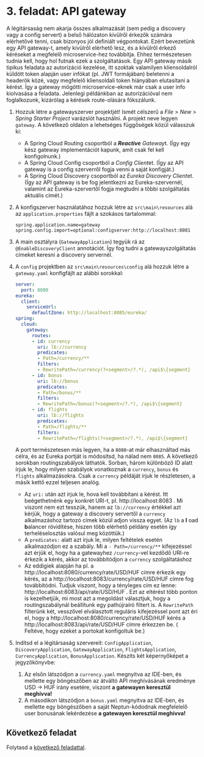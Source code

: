 # 3. feladat: API gateway

A légitársaság nem akarja összes alkalmazását (sem pedig a discovery vagy a config servert) a belső hálózaton kívülről
érkezők számára elérhetővé tenni, csak bizonyos jól definiált végpontokat. Ezért bevezetünk egy API gateway-t, amely
kívülről elérhető lesz, és a kívülről érkező kéréseket a megfelelő microservice-hez továbbítja. Ehhez természetesen
tudnia kell, hogy hol futnak ezek a szolgáltatások. Egy API gateway másik tipikus feladata az autorizáció kezelése, itt
szoktak valamilyen kliensoldalról küldött token alapján user infókat (pl. JWT formájában) beletenni a headerök közé,
vagy megfelelő kliensoldali token hiányában elutasítani a kérést. Így a gateway mögötti microservice-eknek már csak a
user info kiolvasása a feladata. Jelenlegi példánkban az autorizációval nem foglalkozunk, kizárólag a kérések
route-olására fókszálunk.

1. Hozzuk létre a gatewayszerver projektjét! Ismét célszerű a _File_ > _New_ > _Spring Starter Project_ varázslót
   használni. A projekt neve legyen `gateway`. A következő oldalon a lehetséges függőségek közül válasszuk ki:

    - A Spring Cloud Routing csoportból a ***Reactive*** *Gateway*t. (Így egy kész gateway implementációt kapunk, amit
      csak fel kell konfigolnunk.)
    - A Spring Cloud Config csoportból a *Config Client*et. (Így az API gateway is a config szerverről fogja venni a
      saját konfigját.)
    - A Spring Cloud Discovery csoportból az *Eureka Discovery Client*et. (Így az API gateway is be fog jelentkezni az
      Eureka-szervernél, valamint az Eureka-szervertől fogja megtudni a többi szolgáltatás aktuális címét.)

2. A konfigszerver használatához hozzuk létre az `src\main\resources` alá az `application.properties` fájlt a szokásos
   tartalommal:

   ```
   spring.application.name=gateway
   spring.config.import=optional:configserver:http://localhost:8081
   ```

3. A main osztályra (`GatewayApplication`) tegyük rá az `@EnableDiscoveryClient` annotációt. Így fog tudni a
   gatewayszolgáltatás címeket keresni a discovery servernél.

4. A `config` projektben az `src\main\resources\config` alá hozzuk létre a `gateway.yaml` konfigfájlt az alábbi
   sorokkal:

   ```yaml
   server:
     port: 8080
   eureka:
     client:
       serviceUrl:
         defaultZone: http://localhost:8085/eureka/
   spring:
     cloud:
       gateway:
         routes:
         - id: currency
           uri: lb://currency
           predicates:
           - Path=/currency/**
           filters:
           - RewritePath=/currency(?<segment>/?.*), /api$\{segment}
         - id: bonus
           uri: lb://bonus
           predicates:
           - Path=/bonus/**
           filters:
           - RewritePath=/bonus(?<segment>/?.*), /api$\{segment}
         - id: flights
           uri: lb://flights
           predicates:
           - Path=/flights/**
           filters:
           - RewritePath=/flights(?<segment>/?.*), /api$\{segment}
   ```

   A port természetesen más legyen, ha a `8080`-at már elhasználtad más célra, és az Eureka portját is módosítsd, ha
   nálad nem `8085`. A következő sorokban routingszabályok láthatók. Sorban, három különböző ID alatt írjuk le, hogy
   milyen szabályok vonatkoznak a `currency`, `bonus` és `flights` alkalmazásokra. Csak a `currency` példáját írjuk le
   részletesen, a másik kettő ezzel teljesen analóg.

    - Az `uri:` után azt írjuk le, hova kell továbbítani a kérést. Itt beégethetnénk egy konkrét URI-t,
      pl. http://localhost:8083 . Mi viszont nem ezt tesszük, hanem az `lb://currency` értékkel azt kérjük, hogy a
      gateway a discovery servertől a `currency` alkalmazáshoz tartozó címek közül adjon vissza egyet. (Az `lb` a **l**
      oad **b**alancer rövidítése, hiszen több elérhető példány esetén így terheléselosztás valósul meg közöttük.)
    - A `predicates:` alatt azt írjuk le, milyen feltételek esetén alkalmazódjon ez a szabály. Mi a
      `- Path=/currency/**` kifejezéssel azt érjük el, hogy ha a gatewayhez `/currency`-vel kezdődő URI-re érkezik a
      kérés, akkor az továbbítódjon a `currency` szolgáltatáshoz
    - Az eddigiek alapján ha pl. a http://localhost:8080/currency/rate/USD/HUF címre érkezik egy kérés, az
      a http://localhost:8083/currency/rate/USD/HUF címre fog továbbítódni. Tudjuk viszont, hogy a tényleges cím ez
      lenne: http://localhost:8083/api/rate/USD/HUF . Ezt az eltérést több ponton is kezelhetjük, mi most azt a
      megoldást választjuk, hogy a routingszabálynál beállítunk egy pathújraíró filtert is. A `RewritePath` filterünk
      két, vesszővel elválasztott reguláris kifejezéssel pont azt éri el, hogy
      a http://localhost:8080/currency/rate/USD/HUF kérés a http://localhost:8083/api/rate/USD/HUF címre érkezzen be. (
      Feltéve, hogy ezeket a portokat konfigoltuk be.)

5. Indítsd el a légitársaság szervereit: `ConfigApplication`, `DiscoveryApplication`, `GatewayApplication`,
   `FlightsApplication`, `CurrencyApplication`, `BonusApplication`. Készíts két képernyőképet a jegyzőkönyvbe:

    1. Az elsőn látszódjon a `currency.yaml` megnyitva az IDE-ben, és mellette egy böngészőben az átváltó API
       meghívásának eredménye USD -> HUF irány esetére, viszont **a gatewayen keresztül meghívva!**
    2. A másodikon látszódjon a `bonus.yaml` megnyitva az IDE-ben, és mellette egy böngészőben a saját Neptun-kódodnak
       megfelelelő user bonusának lekérdezése **a gatewayen keresztül meghívva!**

## Következő feladat

Folytasd a [következő feladattal](Feladat-4.md).

